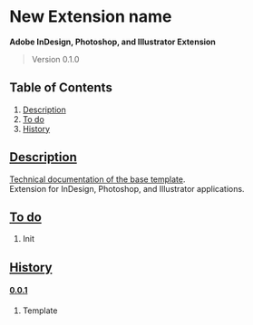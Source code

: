 # New Extension name
**Adobe InDesign, Photoshop, and Illustrator Extension**
>Version 0.1.0
## Table of Contents
1. [Description](#Description)
2. [To do](#To-do)
3. [History](#History)
## [Description](#Table-of-Contents)
[Technical documentation of the base template](04%20documentation/README.md).  
Extension for InDesign, Photoshop, and Illustrator applications.


## [To do](#Table-of-Contents)
1. Init
## [History](#Table-of-Contents)
#### [0.0.1](#Table-of-Contents)
1. Template

